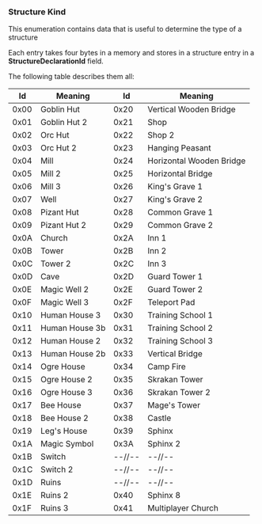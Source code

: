 ### Structure Kind

This enumeration contains data that is useful to determine the type of a structure

Each entry takes four bytes in a memory and stores in a structure entry in a **StructureDeclarationId** field.

The following table describes them all:

Id | Meaning | Id | Meaning
---|---------|----|---------
 0x00 | Goblin Hut | 0x20 | Vertical Wooden Bridge
 0x01 | Goblin Hut 2 | 0x21 | Shop
 0x02 | Orc Hut | 0x22 | Shop 2
 0x03 | Orc Hut 2 | 0x23 | Hanging Peasant
 0x04 | Mill | 0x24 | Horizontal Wooden Bridge
 0x05 | Mill 2 | 0x25 | Horizontal Bridge
 0x06 | Mill 3 | 0x26 | King's Grave 1
 0x07 | Well | 0x27 | King's Grave 2
 0x08 | Pizant Hut | 0x28 | Common Grave 1
 0x09 | Pizant Hut 2 | 0x29 | Common Grave 2
 0x0A | Church | 0x2A | Inn 1
 0x0B | Tower | 0x2B | Inn 2
 0x0C | Tower 2 | 0x2C | Inn 3
 0x0D | Cave | 0x2D | Guard Tower 1
 0x0E | Magic Well 2 | 0x2E | Guard Tower 2
 0x0F | Magic Well 3 | 0x2F | Teleport Pad
 0x10 | Human House 3 | 0x30 | Training School 1
 0x11 | Human House 3b | 0x31 | Training School 2
 0x12 | Human House 2 | 0x32 | Training School 3
 0x13 | Human House 2b | 0x33 | Vertical Bridge
 0x14 | Ogre House | 0x34 | Camp Fire
 0x15 | Ogre House 2 | 0x35 | Skrakan Tower
 0x16 | Ogre House 3 | 0x36 | Skrakan Tower 2
 0x17 | Bee House | 0x37 | Mage's Tower
 0x18 | Bee House 2 | 0x38 | Castle
 0x19 | Leg's House | 0x39 | Sphinx
 0x1A | Magic Symbol | 0x3A | Sphinx 2
 0x1B | Switch | --//-- | --//--
 0x1C | Switch 2 | --//-- | --//--
 0x1D | Ruins | --//-- | --//--
 0x1E | Ruins 2 | 0x40 | Sphinx 8
 0x1F | Ruins 3 | 0x41 | Multiplayer Church
 
